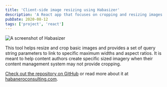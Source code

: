```yaml
---
title: 'Client-side image resizing using Habasizer'
description: 'A React app that focuses on cropping and resizing images to specific aspect ratios.'
pubDate: 2020-08-12
tags: ['project', 'react']
---
```


<img alt="A screenshot of Habasizer" src="https://cdn.habaneroconsulting.com/-/media/project/habanero/content/insights/2024/habasizer/application.png?bc=white&la=en&mw=1728&modified=20240326202036&hash=A13A45E3AC36DDF97C18BC5AE1FD158DF429796F" />

This tool helps resize and crop basic images and provides a set of query string parameters to link to specific maximum widths and aspect ratios. It is meant to help content authors create specific sized imagery when their content management system may not provide cropping.

[Check out the repository on GitHub](https://github.com/habaneroconsulting/image-resizer) or read more about it at [habaneroconsulting.com](https://www.habaneroconsulting.com/stories/insights/2024/resizing-web-images-with-ease-introducing-habasizer).
